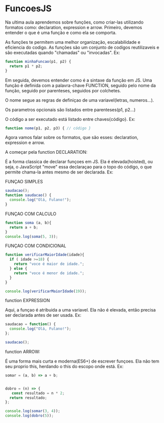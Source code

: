 # FuncoesJS

Na ultima aula aprendemos sobre funções, como criar-las utilizando formatos como: declaration, expression e arrow. Primeiro, devemos entender o que é uma função e como ela se comporta. 

As funções te permitem uma melhor organização, escalabilidade e eficiencia do codigo. As funções são um conjunto de codigos reutilizaveis e são executadas quando "chamadas" ou "invocadas". Ex:
```js
function minhaFuncao(p1, p2) {
  return p1 * p2;
}
```
Em seguida, devemos entender como é a sintaxe da função em JS. Uma função é definida com a palavra-chave FUNCTION, seguido pelo nome da função, seguido por parenteses, seguidos por colchetes.

O nome segue as regras de definiçao de uma variavel(letras, numeros...).

Os parametros opcionais são listados entre parenteses(p1, p2...)

O código a ser executado está listado entre chaves{código}. Ex:
```js
function nome(p1, p2, p3) { // código }
```
Agora vamos falar sobre os formatos, que são esses: declaration, expression e arrow.

A começar pela function DECLARATION:

É a forma classica de declarar funçoes em JS. Ela é elevada(hoisted), ou seja, o JavaScript "move" essa declaraçao para o topo do código, o que permite chama-la antes mesmo de ser declarada. Ex:

FUNÇAO SIMPLES

```js
saudacao(); 
function saudacao() {
  console.log("Olá, Fulano!");
}
```

FUNÇAO COM CALCULO

```js
function soma (a, b){
  return a + b;
}
console.log(soma(5, 3));
```

FUNÇAO COM CONDICIONAL

```js
function verificarMaiorIdade(idade){
  if ( idade >=18) {
    return "voce é maior de idade.";
  } else {
    return "voce é menor de idade.";
  }
}

console.log(verificarMaiorIdade(19));
```

function EXPRESSION

Aqui, a funçao é atribuida a uma variavel. Ela não é elevada, então precisa ser declarada antes de ser  usada. Ex:

```js
saudacao = function() {
  console.log("Olá, Fulano!");
};

saudacao();
```

function ARROW:


É uma forma mais curta e moderna(ES6+) de escrever funçoes. Ela não tem seu proprio this, herdando o this do escopo onde está. Ex:

```js
somar = (a, b) => a + b;


dobro = (n) => {
   const resultado = n * 2;
  return resultado;
};

console.log(somar(3, 4)); 
console.log(dobro(5));    

```









